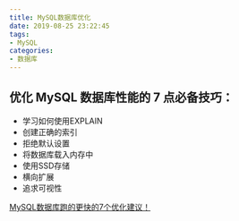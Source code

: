 ```yaml
---
title: MySQL数据库优化
date: 2019-08-25 23:22:45
tags:
- MySQL
categories: 
- 数据库
---
```


## 优化 MySQL 数据库性能的 7 点必备技巧：

* 学习如何使用EXPLAIN
* 创建正确的索引
* 拒绝默认设置
* 将数据库载入内存中
* 使用SSD存储
* 横向扩展
* 追求可视性

[MySQL数据库跑的更快的7个优化建议！](https://www.cnblogs.com/yhaing/p/8616954.html)